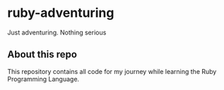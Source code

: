 # ruby-adventuring
Just adventuring. Nothing serious

## About this repo
This repository contains all code for my journey while learning the Ruby Programming Language.
